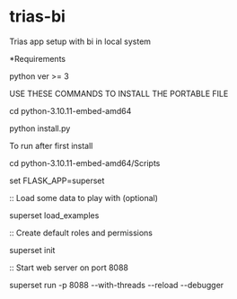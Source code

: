 # trias-bi
Trias app setup with bi in local system

*Requirements

python ver >= 3

USE THESE COMMANDS TO INSTALL THE PORTABLE FILE

cd python-3.10.11-embed-amd64

python install.py

To run after first install

cd python-3.10.11-embed-amd64/Scripts

set FLASK_APP=superset

:: Load some data to play with (optional)

superset load_examples

:: Create default roles and permissions

superset init

:: Start web server on port 8088

superset run -p 8088 --with-threads --reload --debugger
